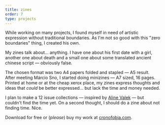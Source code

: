 ```yaml
---
title: zines
order: 7
type: projects
---
```


<!-- TODO lacking images -->

While working on many projects, I found myself in need of artistic expression without traditional boundaries. As I'm not so good with this "zero boundaries" thing, I created his own.

<!-- end -->

My zines talk about... anything. I have one about his first date with a girl, another one about death and a small one about some translated ancient chinese script — obviously false.

The chosen format was two A4 papers folded and stapled — A5 result. After meeting Márcio Sno, I started doing minizines — A7 sized, 16 pages. Printed at home or at the cheap xerox place, my zines express thoughts and ideas that *could* be better expressed... but lack the time and money needed.

I plan to make a 12 issue collections — inspired by [Aline Valek](https://alinevalek.com.br/) — but couldn't find the time yet. On a second thought, I should do a zine about not finding time. Nice.

Download for free or (*please*) buy my work at [cronofobia.com](https://cronofobia.com).
